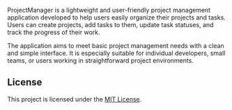 ProjectManager is a lightweight and user-friendly project management application developed to help users easily organize their projects and tasks. Users can create projects, add tasks to them, update task statuses, and track the progress of their work.

The application aims to meet basic project management needs with a clean and simple interface. It is especially suitable for individual developers, small teams, or users working in straightforward project environments.


## License

This project is licensed under the [MIT License](./LICENSE).
